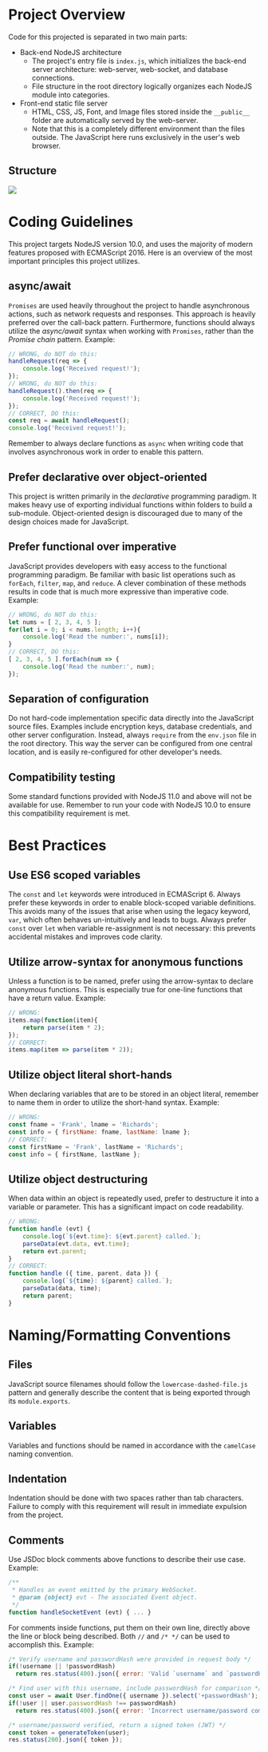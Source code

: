 # Project Overview

Code for this projected is separated in two main parts:
* Back-end NodeJS architecture
	* The project's entry file is `index.js`, which initializes the back-end server architecture: web-server, web-socket, and database connections.
	* File structure in the root directory logically organizes each NodeJS module into categories.
* Front-end static file server
	* HTML, CSS, JS, Font, and Image files stored inside the `__public__` folder are automatically served by the web-server.
	* Note that this is a completely different environment than the files outside. The JavaScript here runs exclusively in the user's web browser.

## Structure
![](docs/PigeonEncryptedChat.png)

# Coding Guidelines
This project targets NodeJS version 10.0, and uses the majority of modern features proposed with ECMAScript 2016. Here is an overview of the most important principles this project utilizes.

## async/await
`Promises` are used heavily throughout the project to handle asynchronous actions, such as network requests and responses. This approach is heavily preferred over the call-back pattern. Furthermore, functions should always utilize the *async/await* syntax when working with `Promises`, rather than the *Promise chain* pattern.
Example:
```javascript
// WRONG, do NOT do this:
handleRequest(req => {
    console.log('Received request!');
});
// WRONG, do NOT do this:
handleRequest().then(req => {
    console.log('Received request!');
});
// CORRECT, DO this:
const req = await handleRequest();
console.log('Received request!');
```
Remember to always declare functions as `async` when writing code that involves asynchronous work in order to enable this pattern.

## Prefer declarative over object-oriented

This project is written primarily in the *declarative* programming paradigm. It makes heavy use of exporting individual functions within folders to build a sub-module. Object-oriented design is discouraged due to many of the design choices made for JavaScript.

## Prefer functional over imperative
JavaScript provides developers with easy access to the functional programming paradigm. Be familiar with basic list operations such as `forEach`, `filter`, `map`, and `reduce`. A clever combination of these methods results in code that is much more expressive than imperative code.
Example:
```javascript
// WRONG, do NOT do this:
let nums = [ 2, 3, 4, 5 ];
for(let i = 0; i < nums.length; i++){
    console.log('Read the number:', nums[i]);
}
// CORRECT, DO this:
[ 2, 3, 4, 5 ].forEach(num => {
    console.log('Read the number:', num);
});
```
## Separation of configuration
Do not hard-code implementation specific data directly into the JavaScript source files. Examples include encryption keys, database credentials, and other server configuration. Instead, always `require` from the `env.json` file in the root directory. This way the server can be configured from one central location, and is easily re-configured for other developer's needs.

## Compatibility testing
Some standard functions provided with NodeJS 11.0 and above will not be available for use. Remember to run your code with NodeJS 10.0 to ensure this compatibility requirement is met.

# Best Practices

## Use ES6 scoped variables
The `const` and `let` keywords were introduced in ECMAScript 6. Always prefer these keywords in order to enable block-scoped variable definitions. This avoids many of the issues that arise when using the legacy keyword, `var`, which often behaves un-intuitively and leads to bugs. Always prefer `const` over `let` when variable re-assignment is not necessary: this prevents accidental mistakes and improves code clarity.

## Utilize arrow-syntax for anonymous functions
Unless a function is to be named, prefer using the arrow-syntax to declare anonymous functions. This is especially true for one-line functions that have a return value.
Example:
```javascript
// WRONG:
items.map(function(item){
    return parse(item * 2);
});
// CORRECT:
items.map(item => parse(item * 2));
```
## Utilize object literal short-hands
When declaring variables that are to be stored in an object literal, remember to name them in order to utilize the short-hand syntax. Example:
```javascript
// WRONG:
const fname = 'Frank', lname = 'Richards';
const info = { firstName: fname, lastName: lname };
// CORRECT:
const firstName = 'Frank', lastName = 'Richards';
const info = { firstName, lastName };
```
## Utilize object destructuring
When data within an object is repeatedly used, prefer to destructure it into a variable or parameter. This has a significant impact on code readability.
```javascript
// WRONG:
function handle (evt) {
    console.log(`${evt.time}: ${evt.parent} called.`);
    parseData(evt.data, evt.time);
    return evt.parent;
}
// CORRECT:
function handle ({ time, parent, data }) {
    console.log(`${time}: ${parent} called.`);
    parseData(data, time);
    return parent;
}
```

# Naming/Formatting Conventions

## Files
JavaScript source filenames should follow the `lowercase-dashed-file.js` pattern and generally describe the content that is being exported through its `module.exports`.

## Variables
Variables and functions should be named in accordance with the `camelCase` naming convention.

## Indentation
Indentation should be done with two spaces rather than tab characters. Failure to comply with this requirement will result in immediate expulsion from the project.

## Comments
Use JSDoc block comments above functions to describe their use case. Example:
```javascript
/**
 * Handles an event emitted by the primary WebSocket.
 * @param {object} evt - The associated Event object.
 */
function handleSocketEvent (evt) { ... }
```
For comments inside functions, put them on their own line, directly above the line or block being described. Both `//` and `/* */` can be used to accomplish this. Example:
```javascript
/* Verify username and passwordHash were provided in request body */                                 
if(!username || !passwordHash)
  return res.status(400).json({ error: 'Valid `username` and `passwordHash` required.' });

/* Find user with this username, include passwordHash for comparison */
const user = await User.findOne({ username }).select('+passwordHash');
if(!user || user.passwordHash !== passwordHash)
  return res.status(400).json({ error: 'Incorrect username/password combination.' });

/* username/password verified, return a signed token (JWT) */
const token = generateToken(user);
res.status(200).json({ token });
```


